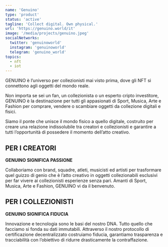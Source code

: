 ```yaml
---
name: 'Genuino'
type: 'product'
status: 'active'
tagline: 'Collect digital. Own physical.'
url: 'https://genuino.world/it'
image: '/media/projects/genuino.jpeg'
socialNetworks:
  twitter: 'genuinoworld'
  instagram: 'genuinoworld'
  telegram: 'genuino_world'
topics:
  - nft
  - iot
---
```


GENUINO è l’universo per collezionisti mai visto prima, dove gli NFT si connettono agli oggetti del mondo reale.

Non importa se sei un fan, un collezionista o un esperto cripto investitore, GENUINO è la destinazione per tutti gli appasionati di Sport, Musica, Arte e Fashion per comprare, vendere o scambiare oggetti da collezione digitali e fisici.

Siamo il ponte che unisce il mondo fisico a quello digitale, costruito per creare una relazione indissolubile tra creatori e collezionisti e garantire a tutti l’opportunità di possedere il momento dell’atto creativo.

## PER I CREATORI

**GENUINO SIGNIFICA PASSIONE**

Collaboriamo con brand, squadre, atleti, musicisti ed artisti per trasformare quel guizzo di genio che è l’atto creativo in oggetti collezionabili esclusivi per far vivere ai collezionisti esperienze senza pari. Amanti di Sport, Musica, Arte e Fashion, GENUINO vi da il benvenuto.

## PER I COLLEZIONISTI

**GENUINO SIGNIFICA FIDUCIA**

Innovazione e tecnologia sono le basi del nostro DNA. Tutto quello che facciamo si fonda su dati immutabili. Attraverso il nostro protocollo di certificazione decentralizzato costruiamo fiducia, garantiamo trasparenza e tracciabilità con l’obiettivo di ridurre drasticamente la contraffazione.
